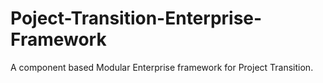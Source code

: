 # Poject-Transition-Enterprise-Framework
A component based Modular Enterprise framework for Project Transition.
